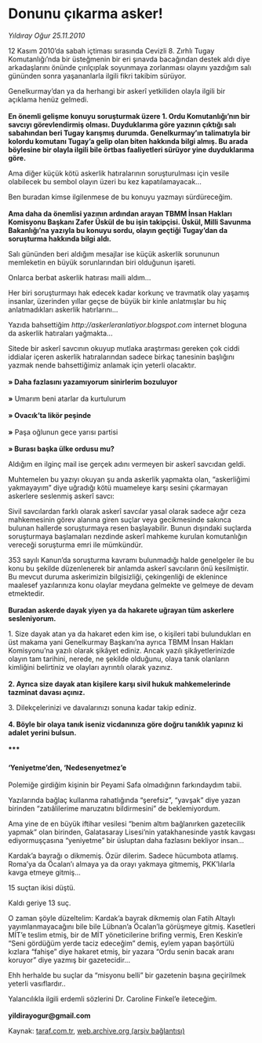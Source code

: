 # Donunu çıkarma asker!

*Yıldıray Oğur 25.11.2010*

<div class="yazi"><p>12 Kasım 2010’da sabah içtiması sırasında Cevizli 8. Zırhlı Tugay Komutanlığı’nda bir üsteğmenin bir eri şınavda bacağından destek aldı diye arkadaşlarını önünde çırılçıplak soyunmaya zorlanması olayını yazdığım salı gününden sonra yaşananlarla ilgili fikri takibim sürüyor.</p>
<p>Genelkurmay’dan ya da herhangi bir askerî yetkiliden olayla ilgili bir açıklama henüz gelmedi.<br/><br/><b>En önemli gelişme konuyu soruşturmak üzere 1. Ordu Komutanlığı’nın bir savcıyı görevlendirmiş olması. Duyduklarıma göre yazının çıktığı salı sabahından beri Tugay karışmış durumda. Genelkurmay’ın talimatıyla bir kolordu komutanı Tugay’a gelip olan biten hakkında bilgi almış. Bu arada böylesine bir olayla ilgili bile örtbas faaliyetleri sürüyor yine duyduklarıma göre. </b></p>
<p>Ama diğer küçük kötü askerlik hatıralarının soruşturulması için vesile olabilecek bu sembol olayın üzeri bu kez kapatılamayacak...</p>
<p>Ben buradan kimse ilgilenmese de bu konuyu yazmayı sürdüreceğim. <br/><br/><b>Ama daha da önemlisi yazının ardından arayan TBMM İnsan Hakları Komisyonu Başkanı Zafer Üskül de bu işin takipçisi. Üskül, Milli Savunma Bakanlığı’na yazıyla bu konuyu sordu, olayın geçtiği Tugay’dan da soruşturma hakkında bilgi aldı.</b></p>
<p>Salı gününden beri aldığım mesajlar ise küçük askerlik sorununun memleketin en büyük sorunlarından biri olduğunun işareti. </p>
<p>Onlarca berbat askerlik hatırası maili aldım...</p>
<p>Her biri soruşturmayı hak edecek kadar korkunç ve travmatik olay yaşamış insanlar, üzerinden yıllar geçse de büyük bir kinle anlatmışlar bu hiç anlatmadıkları askerlik hatırlarını...</p>
<p>Yazıda bahsettiğim <i>http://askerleranlatiyor.blogspot.com</i> internet bloguna da askerlik hatıraları yağmakta...</p>
<p>Sitede bir askerî savcının okuyup mutlaka araştırması gereken çok ciddi iddialar içeren askerlik hatıralarından sadece birkaç tanesinin başlığını yazmak nende bahsettiğimiz anlamak için yeterli olacaktır.<br/><br/><b>» Daha fazlasını yazamıyorum sinirlerim bozuluyor<br/><br/></b><b>»</b> Umarım beni atarlar da kurtulurum<br/><br/><b>» Ovacık’ta likör peşinde<br/><br/></b><b>»</b> Paşa oğlunun gece yarısı partisi<br/><br/><b>» Burası başka ülke ordusu mu?</b></p>
<p>Aldığım en ilginç mail ise gerçek adını vermeyen bir askerî savcıdan geldi. </p>
<p>Muhtemelen bu yazıyı okuyan şu anda askerlik yapmakta olan, “askerliğimi yakmayayım” diye uğradığı kötü muameleye karşı sesini çıkarmayan askerlere seslenmiş askerî savcı:</p>
<p>Sivil savcılardan farklı olarak askerî savcılar yasal olarak sadece ağır ceza mahkemesinin görev alanına giren suçlar veya gecikmesinde sakınca bulunan hallerde soruşturmaya resen başlayabilir. Bunun dışındaki suçlarda soruşturmaya başlamaları nezdinde askerî mahkeme kurulan komutanlığın vereceği soruşturma emri ile mümkündür. </p>
<p>353 sayılı Kanun’da soruşturma kavramı bulunmadığı halde genelgeler ile bu konu bu şekilde düzenlenerek bir anlamda askerî savcıların önü kesilmiştir. Bu mevcut duruma askerimizin bilgisizliği, çekingenliği de eklenince maalesef yazılarınıza konu olaylar meydana gelmekte ve gelmeye de devam etmektedir.<br/><br/><b>Buradan askerde dayak yiyen ya da hakarete uğrayan tüm askerlere sesleniyorum. </b></p>
<p>1. Size dayak atan ya da hakaret eden kim ise, o kişileri tabi bulundukları en üst makama yani Genelkurmay Başkanı’na ayrıca TBMM İnsan Hakları Komisyonu’na yazılı olarak şikâyet ediniz. Ancak yazılı şikâyetlerinizde olayın tam tarihini, nerede, ne şekilde olduğunu, olaya tanık olanların kimliğini belirtiniz ve olayları ayrıntılı olarak yazınız. <br/><br/><b>2. Ayrıca size dayak atan kişilere karşı sivil hukuk mahkemelerinde tazminat davası açınız.</b></p>
<p>3. Dilekçelerinizi ve davalarınızı sonuna kadar takip ediniz.<br/><br/><b>4. Böyle bir olaya tanık iseniz vicdanınıza göre doğru tanıklık yapınız ki adalet yerini bulsun.<br/><br/></b><b>***<br/></b></p>
<h4>‘Yeniyetme’den, ‘Nedesenyetmez’e </h4>
<p>Polemiğe girdiğim kişinin bir Peyami Safa olmadığının farkındaydım tabii.</p>
<p>Yazılarında bağlaç kullanma rahatlığında “şerefsiz”, “yavşak” diye yazan birinden “zatıâlilerime maruzatını bildirmesini” de beklemiyordum.</p>
<p>Ama yine de en büyük iftihar vesilesi “benim altım bağlanırken gazetecilik yapmak” olan birinden, Galatasaray Lisesi’nin yatakhanesinde yastık kavgası ediyormuşçasına “yeniyetme” bir üsluptan daha fazlasını bekliyor insan...</p>
<p>Kardak’a bayrağı o dikmemiş. Özür dilerim. Sadece hücumbota atlamış. Roma’ya da Öcalan’ı almaya ya da orayı yakmaya gitmemiş, PKK’lılarla kavga etmeye gitmiş...</p>
<p>15 suçtan ikisi düştü. </p>
<p>Kaldı geriye 13 suç. </p>
<p>O zaman şöyle düzeltelim: Kardak’a bayrak dikmemiş olan Fatih Altaylı yayımlanmayacağını bile bile Lübnan’a Öcalan’la görüşmeye gitmiş. Kasetleri MİT’e teslim etmiş, bir de MİT yöneticilerine brifing vermiş, Eren Keskin’e “Seni gördüğüm yerde taciz edeceğim” demiş, eylem yapan başörtülü kızlara “fahişe” diye hakaret etmiş, bir yazara “Ordu senin bacak aranı koruyor” diye yazmış bir gazetecidir...</p>
<p>Ehh herhalde bu suçlar da “misyonu belli” bir gazetenin başına geçirilmek yeterli vasıflardır..</p>
<p>Yalancılıkla ilgili erdemli sözlerini Dr. Caroline Finkel’e ileteceğim.<br/><br/><b>yildirayogur@gmail.com</b><b> </b></p></div>

Kaynak: [taraf.com.tr](http://www.taraf.com.tr:80/yildiray-ogur/makale-donunu-cikarma-asker.htm), [web.archive.org (arşiv bağlantısı)](http://web.archive.org/web/20101127224302/http://www.taraf.com.tr:80/yildiray-ogur/makale-donunu-cikarma-asker.htm)
